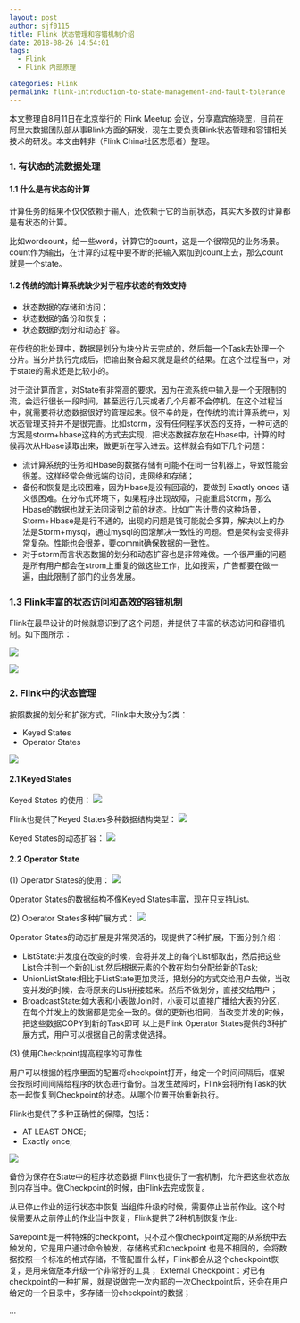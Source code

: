 ```yaml
---
layout: post
author: sjf0115
title: Flink 状态管理和容错机制介绍
date: 2018-08-26 14:54:01
tags:
  - Flink
  - Flink 内部原理

categories: Flink
permalink: flink-introduction-to-state-management-and-fault-tolerance
---
```


本文整理自8月11日在北京举行的 Flink Meetup 会议，分享嘉宾施晓罡，目前在阿里大数据团队部从事Blink方面的研发，现在主要负责Blink状态管理和容错相关技术的研发。本文由韩非（Flink China社区志愿者）整理。

### 1. 有状态的流数据处理

#### 1.1 什么是有状态的计算

计算任务的结果不仅仅依赖于输入，还依赖于它的当前状态，其实大多数的计算都是有状态的计算。

比如wordcount，给一些word，计算它的count，这是一个很常见的业务场景。count作为输出，在计算的过程中要不断的把输入累加到count上去，那么count就是一个state。

#### 1.2 传统的流计算系统缺少对于程序状态的有效支持

- 状态数据的存储和访问；
- 状态数据的备份和恢复；
- 状态数据的划分和动态扩容。

在传统的批处理中，数据是划分为块分片去完成的，然后每一个Task去处理一个分片。当分片执行完成后，把输出聚合起来就是最终的结果。在这个过程当中，对于state的需求还是比较小的。

对于流计算而言，对State有非常高的要求，因为在流系统中输入是一个无限制的流，会运行很长一段时间，甚至运行几天或者几个月都不会停机。在这个过程当中，就需要将状态数据很好的管理起来。很不幸的是，在传统的流计算系统中，对状态管理支持并不是很完善。比如storm，没有任何程序状态的支持，一种可选的方案是storm+hbase这样的方式去实现，把状态数据存放在Hbase中，计算的时候再次从Hbase读取出来，做更新在写入进去。这样就会有如下几个问题：
- 流计算系统的任务和Hbase的数据存储有可能不在同一台机器上，导致性能会很差。这样经常会做远端的访问，走网络和存储；
- 备份和恢复是比较困难，因为Hbase是没有回滚的，要做到 Exactly onces 语义很困难。在分布式环境下，如果程序出现故障，只能重启Storm，那么Hbase的数据也就无法回滚到之前的状态。比如广告计费的这种场景，Storm+Hbase是是行不通的，出现的问题是钱可能就会多算，解决以上的办法是Storm+mysql，通过mysql的回滚解决一致性的问题。但是架构会变得非常复杂。性能也会很差，要commit确保数据的一致性。
- 对于storm而言状态数据的划分和动态扩容也是非常难做。一个很严重的问题是所有用户都会在strom上重复的做这些工作，比如搜索，广告都要在做一遍，由此限制了部门的业务发展。

### 1.3 Flink丰富的状态访问和高效的容错机制

Flink在最早设计的时候就意识到了这个问题，并提供了丰富的状态访问和容错机制。如下图所示：

![](https://github.com/sjf0115/PubLearnNotes/blob/master/image/Flink/flink-introduction-to-state-management-and-fault-tolerance-1.png?raw=true)

![](https://github.com/sjf0115/PubLearnNotes/blob/master/image/Flink/flink-introduction-to-state-management-and-fault-tolerance-2.png?raw=true)

### 2. Flink中的状态管理

按照数据的划分和扩张方式，Flink中大致分为2类：
- Keyed States
- Operator States

![](https://github.com/sjf0115/PubLearnNotes/blob/master/image/Flink/flink-introduction-to-state-management-and-fault-tolerance-3.png?raw=true)

#### 2.1 Keyed States

Keyed States 的使用：
![](https://github.com/sjf0115/PubLearnNotes/blob/master/image/Flink/flink-introduction-to-state-management-and-fault-tolerance-4.png?raw=true)

Flink也提供了Keyed States多种数据结构类型：
![](https://github.com/sjf0115/PubLearnNotes/blob/master/image/Flink/flink-introduction-to-state-management-and-fault-tolerance-5.png?raw=true)

Keyed States的动态扩容：
![](https://github.com/sjf0115/PubLearnNotes/blob/master/image/Flink/flink-introduction-to-state-management-and-fault-tolerance-6.png?raw=true)

#### 2.2 Operator State

(1) Operator States的使用：
![](https://github.com/sjf0115/PubLearnNotes/blob/master/image/Flink/flink-introduction-to-state-management-and-fault-tolerance-7.png?raw=true)

Operator States的数据结构不像Keyed States丰富，现在只支持List。

(2) Operator States多种扩展方式：
![](https://github.com/sjf0115/PubLearnNotes/blob/master/image/Flink/flink-introduction-to-state-management-and-fault-tolerance-8.png?raw=true)

Operator States的动态扩展是非常灵活的，现提供了3种扩展，下面分别介绍：
- ListState:并发度在改变的时候，会将并发上的每个List都取出，然后把这些List合并到一个新的List,然后根据元素的个数在均匀分配给新的Task;
- UnionListState:相比于ListState更加灵活，把划分的方式交给用户去做，当改变并发的时候，会将原来的List拼接起来。然后不做划分，直接交给用户；
- BroadcastState:如大表和小表做Join时，小表可以直接广播给大表的分区，在每个并发上的数据都是完全一致的。做的更新也相同，当改变并发的时候，把这些数据COPY到新的Task即可
以上是Flink Operator States提供的3种扩展方式，用户可以根据自己的需求做选择。

(3) 使用Checkpoint提高程序的可靠性

用户可以根据的程序里面的配置将checkpoint打开，给定一个时间间隔后，框架会按照时间间隔给程序的状态进行备份。当发生故障时，Flink会将所有Task的状态一起恢复到Checkpoint的状态。从哪个位置开始重新执行。

Flink也提供了多种正确性的保障，包括：
- AT LEAST ONCE;
- Exactly once;

![](https://github.com/sjf0115/PubLearnNotes/blob/master/image/Flink/flink-introduction-to-state-management-and-fault-tolerance-9.png?raw=true)

备份为保存在State中的程序状态数据
Flink也提供了一套机制，允许把这些状态放到内存当中。做Checkpoint的时候，由Flink去完成恢复。

从已停止作业的运行状态中恢复
当组件升级的时候，需要停止当前作业。这个时候需要从之前停止的作业当中恢复，Flink提供了2种机制恢复作业:

Savepoint:是一种特殊的checkpoint，只不过不像checkpoint定期的从系统中去触发的，它是用户通过命令触发，存储格式和checkpoint
也是不相同的，会将数据按照一个标准的格式存储，不管配置什么样，Flink都会从这个checkpoint恢复，是用来做版本升级一个非常好的工具；
External Checkpoint：对已有checkpoint的一种扩展，就是说做完一次内部的一次Checkpoint后，还会在用户给定的一个目录中，多存储一份checkpoint的数据；





















...
